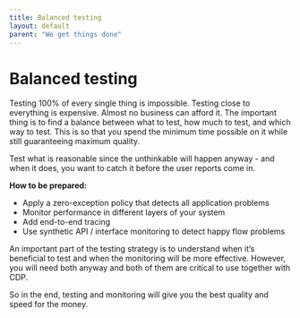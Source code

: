```yaml
---
title: Balanced testing
layout: default
parent: "We get things done"
---
```


# Balanced testing

Testing 100% of every single thing is impossible. Testing close to everything is expensive. Almost no business can afford it. The important thing is to find a balance between what to test, how much to test, and which way to test. This is so that you spend the minimum time possible on it while still guaranteeing maximum quality.

Test what is reasonable since the unthinkable will happen anyway - and when it does, you want to catch it before the user reports come in.

**How to be prepared:**

- Apply a zero-exception policy that detects all application problems
- Monitor performance in different layers of your system
- Add end-to-end tracing
- Use synthetic API / interface monitoring to detect happy flow problems

An important part of the testing strategy is to understand when it’s beneficial to test and when the monitoring will be more effective. However, you will need both anyway and both of them are critical to use together with CDP.

So in the end, testing and monitoring will give you the best quality and speed for the money.
